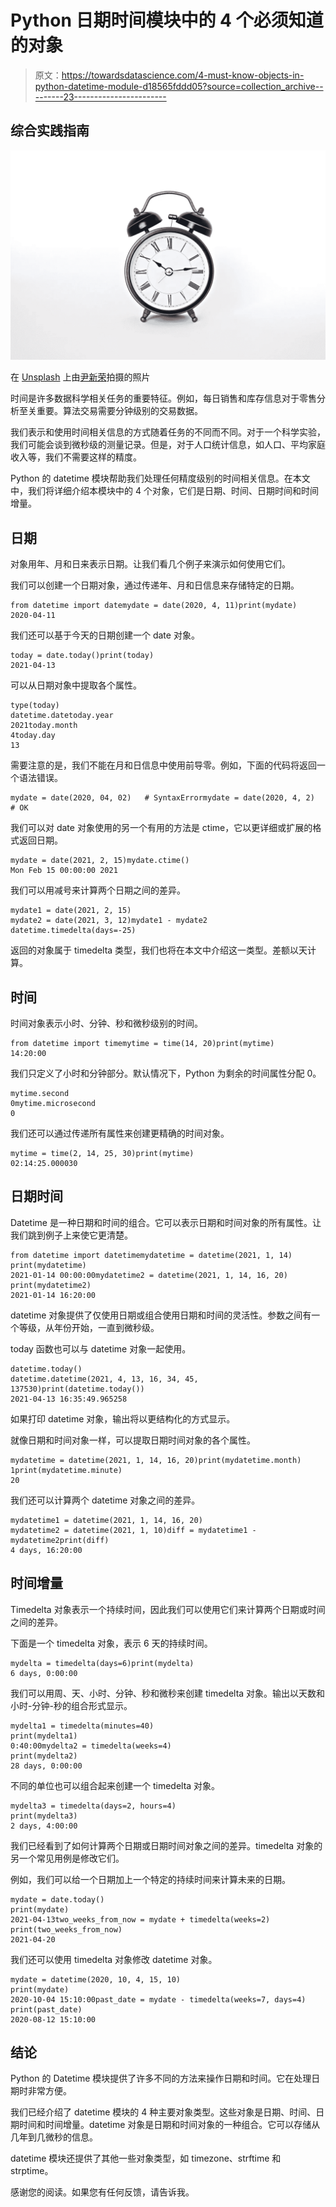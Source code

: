 # Python 日期时间模块中的 4 个必须知道的对象

> 原文：<https://towardsdatascience.com/4-must-know-objects-in-python-datetime-module-d18565fddd05?source=collection_archive---------23----------------------->

## 综合实践指南

![](img/731966366f745c49b95601764aae72a8.png)

在 [Unsplash](https://unsplash.com/s/photos/time?utm_source=unsplash&utm_medium=referral&utm_content=creditCopyText) 上由[尹新荣](https://unsplash.com/@insungyoon?utm_source=unsplash&utm_medium=referral&utm_content=creditCopyText)拍摄的照片

时间是许多数据科学相关任务的重要特征。例如，每日销售和库存信息对于零售分析至关重要。算法交易需要分钟级别的交易数据。

我们表示和使用时间相关信息的方式随着任务的不同而不同。对于一个科学实验，我们可能会谈到微秒级的测量记录。但是，对于人口统计信息，如人口、平均家庭收入等，我们不需要这样的精度。

Python 的 datetime 模块帮助我们处理任何精度级别的时间相关信息。在本文中，我们将详细介绍本模块中的 4 个对象，它们是日期、时间、日期时间和时间增量。

## 日期

对象用年、月和日来表示日期。让我们看几个例子来演示如何使用它们。

我们可以创建一个日期对象，通过传递年、月和日信息来存储特定的日期。

```
from datetime import datemydate = date(2020, 4, 11)print(mydate)
2020-04-11
```

我们还可以基于今天的日期创建一个 date 对象。

```
today = date.today()print(today)
2021-04-13
```

可以从日期对象中提取各个属性。

```
type(today)
datetime.datetoday.year
2021today.month
4today.day
13
```

需要注意的是，我们不能在月和日信息中使用前导零。例如，下面的代码将返回一个语法错误。

```
mydate = date(2020, 04, 02)   # SyntaxErrormydate = date(2020, 4, 2)     # OK
```

我们可以对 date 对象使用的另一个有用的方法是 ctime，它以更详细或扩展的格式返回日期。

```
mydate = date(2021, 2, 15)mydate.ctime()
Mon Feb 15 00:00:00 2021
```

我们可以用减号来计算两个日期之间的差异。

```
mydate1 = date(2021, 2, 15)
mydate2 = date(2021, 3, 12)mydate1 - mydate2
datetime.timedelta(days=-25)
```

返回的对象属于 timedelta 类型，我们也将在本文中介绍这一类型。差额以天计算。

## 时间

时间对象表示小时、分钟、秒和微秒级别的时间。

```
from datetime import timemytime = time(14, 20)print(mytime)
14:20:00
```

我们只定义了小时和分钟部分。默认情况下，Python 为剩余的时间属性分配 0。

```
mytime.second
0mytime.microsecond
0
```

我们还可以通过传递所有属性来创建更精确的时间对象。

```
mytime = time(2, 14, 25, 30)print(mytime)
02:14:25.000030
```

## 日期时间

Datetime 是一种日期和时间的组合。它可以表示日期和时间对象的所有属性。让我们跳到例子上来使它更清楚。

```
from datetime import datetimemydatetime = datetime(2021, 1, 14)
print(mydatetime)
2021-01-14 00:00:00mydatetime2 = datetime(2021, 1, 14, 16, 20)
print(mydatetime2)
2021-01-14 16:20:00
```

datetime 对象提供了仅使用日期或组合使用日期和时间的灵活性。参数之间有一个等级，从年份开始，一直到微秒级。

today 函数也可以与 datetime 对象一起使用。

```
datetime.today()
datetime.datetime(2021, 4, 13, 16, 34, 45, 137530)print(datetime.today())
2021-04-13 16:35:49.965258
```

如果打印 datetime 对象，输出将以更结构化的方式显示。

就像日期和时间对象一样，可以提取日期时间对象的各个属性。

```
mydatetime = datetime(2021, 1, 14, 16, 20)print(mydatetime.month)
1print(mydatetime.minute)
20
```

我们还可以计算两个 datetime 对象之间的差异。

```
mydatetime1 = datetime(2021, 1, 14, 16, 20)
mydatetime2 = datetime(2021, 1, 10)diff = mydatetime1 - mydatetime2print(diff)
4 days, 16:20:00
```

## 时间增量

Timedelta 对象表示一个持续时间，因此我们可以使用它们来计算两个日期或时间之间的差异。

下面是一个 timedelta 对象，表示 6 天的持续时间。

```
mydelta = timedelta(days=6)print(mydelta)
6 days, 0:00:00
```

我们可以用周、天、小时、分钟、秒和微秒来创建 timedelta 对象。输出以天数和小时-分钟-秒的组合形式显示。

```
mydelta1 = timedelta(minutes=40)
print(mydelta1)
0:40:00mydelta2 = timedelta(weeks=4)
print(mydelta2)
28 days, 0:00:00
```

不同的单位也可以组合起来创建一个 timedelta 对象。

```
mydelta3 = timedelta(days=2, hours=4)
print(mydelta3)
2 days, 4:00:00
```

我们已经看到了如何计算两个日期或日期时间对象之间的差异。timedelta 对象的另一个常见用例是修改它们。

例如，我们可以给一个日期加上一个特定的持续时间来计算未来的日期。

```
mydate = date.today()
print(mydate)
2021-04-13two_weeks_from_now = mydate + timedelta(weeks=2)
print(two_weeks_from_now)
2021-04-20
```

我们还可以使用 timedelta 对象修改 datetime 对象。

```
mydate = datetime(2020, 10, 4, 15, 10)
print(mydate)
2020-10-04 15:10:00past_date = mydate - timedelta(weeks=7, days=4)
print(past_date)
2020-08-12 15:10:00
```

## 结论

Python 的 Datetime 模块提供了许多不同的方法来操作日期和时间。它在处理日期时非常方便。

我们已经介绍了 datetime 模块的 4 种主要对象类型。这些对象是日期、时间、日期时间和时间增量。datetime 对象是日期和时间对象的一种组合。它可以存储从几年到几微秒的信息。

datetime 模块还提供了其他一些对象类型，如 timezone、strftime 和 strptime。

感谢您的阅读。如果您有任何反馈，请告诉我。